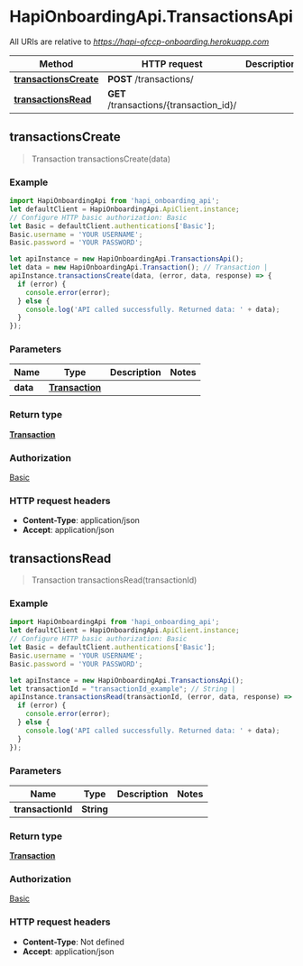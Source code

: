 # HapiOnboardingApi.TransactionsApi

All URIs are relative to *https://hapi-ofccp-onboarding.herokuapp.com*

Method | HTTP request | Description
------------- | ------------- | -------------
[**transactionsCreate**](TransactionsApi.md#transactionsCreate) | **POST** /transactions/ | 
[**transactionsRead**](TransactionsApi.md#transactionsRead) | **GET** /transactions/{transaction_id}/ | 



## transactionsCreate

> Transaction transactionsCreate(data)



### Example

```javascript
import HapiOnboardingApi from 'hapi_onboarding_api';
let defaultClient = HapiOnboardingApi.ApiClient.instance;
// Configure HTTP basic authorization: Basic
let Basic = defaultClient.authentications['Basic'];
Basic.username = 'YOUR USERNAME';
Basic.password = 'YOUR PASSWORD';

let apiInstance = new HapiOnboardingApi.TransactionsApi();
let data = new HapiOnboardingApi.Transaction(); // Transaction | 
apiInstance.transactionsCreate(data, (error, data, response) => {
  if (error) {
    console.error(error);
  } else {
    console.log('API called successfully. Returned data: ' + data);
  }
});
```

### Parameters


Name | Type | Description  | Notes
------------- | ------------- | ------------- | -------------
 **data** | [**Transaction**](Transaction.md)|  | 

### Return type

[**Transaction**](Transaction.md)

### Authorization

[Basic](../README.md#Basic)

### HTTP request headers

- **Content-Type**: application/json
- **Accept**: application/json


## transactionsRead

> Transaction transactionsRead(transactionId)



### Example

```javascript
import HapiOnboardingApi from 'hapi_onboarding_api';
let defaultClient = HapiOnboardingApi.ApiClient.instance;
// Configure HTTP basic authorization: Basic
let Basic = defaultClient.authentications['Basic'];
Basic.username = 'YOUR USERNAME';
Basic.password = 'YOUR PASSWORD';

let apiInstance = new HapiOnboardingApi.TransactionsApi();
let transactionId = "transactionId_example"; // String | 
apiInstance.transactionsRead(transactionId, (error, data, response) => {
  if (error) {
    console.error(error);
  } else {
    console.log('API called successfully. Returned data: ' + data);
  }
});
```

### Parameters


Name | Type | Description  | Notes
------------- | ------------- | ------------- | -------------
 **transactionId** | **String**|  | 

### Return type

[**Transaction**](Transaction.md)

### Authorization

[Basic](../README.md#Basic)

### HTTP request headers

- **Content-Type**: Not defined
- **Accept**: application/json

